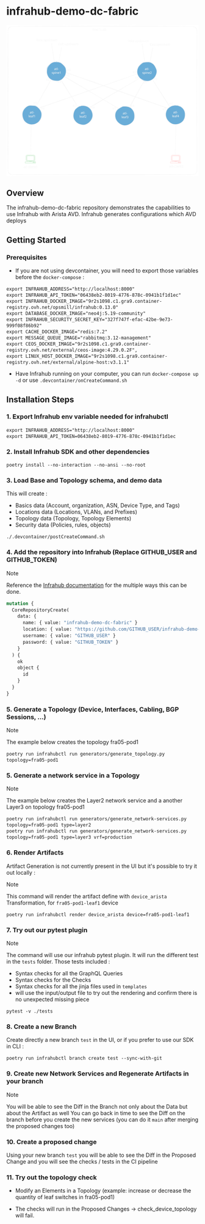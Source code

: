 # infrahub-demo-dc-fabric

![infrahub-demo-dc-fabric drawing](./infrahub-demo-dc-fabric.excalidraw.svg)

## Overview

The infrahub-demo-dc-fabric repository demonstrates the capabilities to use Infrahub with Arista AVD. Infrahub generates configurations which AVD deploys

## Getting Started

### Prerequisites

- If you are not using devcontainer, you will need to export those variables before the `docker-compose` :

```shell
export INFRAHUB_ADDRESS="http://localhost:8000"
export INFRAHUB_API_TOKEN="06438eb2-8019-4776-878c-0941b1f1d1ec"
export INFRAHUB_DOCKER_IMAGE="9r2s1098.c1.gra9.container-registry.ovh.net/opsmill/infrahub:0.13.0"
export DATABASE_DOCKER_IMAGE="neo4j:5.19-community"
export INFRAHUB_SECURITY_SECRET_KEY="327f747f-efac-42be-9e73-999f08f86b92"
export CACHE_DOCKER_IMAGE="redis:7.2"
export MESSAGE_QUEUE_IMAGE="rabbitmq:3.12-management"
export CEOS_DOCKER_IMAGE="9r2s1098.c1.gra9.container-registry.ovh.net/external/ceos-image:4.29.0.2F",
export LINUX_HOST_DOCKER_IMAGE="9r2s1098.c1.gra9.container-registry.ovh.net/external/alpine-host:v3.1.1"
```

- Have Infrahub running on your computer, you can run `docker-compose up -d` or use `.devcontainer/onCreateCommand.sh`

## Installation Steps

### 1. Export Infrahub env variable needed for infrahubctl

```shell
export INFRAHUB_ADDRESS="http://localhost:8000"
export INFRAHUB_API_TOKEN=06438eb2-8019-4776-878c-0941b1f1d1ec
```

### 2. Install Infrahub SDK and other dependencies

```shell
poetry install --no-interaction --no-ansi --no-root
```

### 3. Load Base and Topology schema, and demo data

This will create :

- Basics data (Account, organization, ASN, Device Type, and Tags)
- Locations data (Locations, VLANs, and Prefixes)
- Topology data (Topology, Topology Elements)
- Security data (Policies, rules, objects)

```shell
./.devcontainer/postCreateCommand.sh
```

### 4. Add the repository into Infrahub (Replace GITHUB_USER and GITHUB_TOKEN)

> [!NOTE]
> Reference the [Infrahub documentation](https://docs.infrahub.app/guides/repository) for the multiple ways this can be done.

```graphql
mutation {
  CoreRepositoryCreate(
    data: {
      name: { value: "infrahub-demo-dc-fabric" }
      location: { value: "https://github.com/GITHUB_USER/infrahub-demo-dc-fabric.git" }
      username: { value: "GITHUB_USER" }
      password: { value: "GITHUB_TOKEN" }
    }
  ) {
    ok
    object {
      id
    }
  }
}
```

### 5. Generate a Topology (Device, Interfaces, Cabling, BGP Sessions, ...)


> [!NOTE]
> The example below creates the topology fra05-pod1

```shell
poetry run infrahubctl run generators/generate_topology.py topology=fra05-pod1
```

### 5. Generate a network service in a Topology

> [!NOTE]
> The example below creates the Layer2 network service and a another Layer3 on topology fra05-pod1

```shell
poetry run infrahubctl run generators/generate_network-services.py topology=fra05-pod1 type=layer2
poetry run infrahubctl run generators/generate_network-services.py topology=fra05-pod1 type=layer3 vrf=production
```

### 6. Render Artifacts

Artifact Generation is not currently present in the UI but it's possible to try it out locally :

> [!NOTE]
> This command will render the artifact define with `device_arista` Transformation, for `fra05-pod1-leaf1` device

```shell
poetry run infrahubctl render device_arista device=fra05-pod1-leaf1
```

### 7. Try out our pytest plugin

> [!NOTE]
> The command will use our infrahub pytest plugin. It will run the different test in the `tests` folder. Those tests included :
>
> - Syntax checks for all the GraphQL Queries
> - Syntax checks for the Checks
> - Syntax checks for all the jinja files used in `templates`
> - will use the input/output file to try out the rendering and confirm there is no unexpected missing piece

```shell
pytest -v ./tests
```

### 8. Create a new Branch

Create directly a new branch `test` in the UI, or if you prefer to use our SDK in CLI :

```shell
poetry run infrahubctl branch create test --sync-with-git
```

### 9. Create new Network Services and Regenerate Artifacts in your branch

> [!NOTE]
> You will be able to see the Diff in the Branch not only about the Data but about the Artifact as well
> You can go back in time to see the Diff on the branch before you create the new services (you can do it `main` after merging the proposed changes too)

### 10. Create a proposed change

Using your new branch `test` you will be able to see the Diff in the Proposed Change and you will see the checks / tests in the CI pipeline

### 11. Try out  the topology check

- Modify an Elements in a Topology (example: increase or decrease the quantity of leaf switches in fra05-pod1)

- The checks will run in the Proposed Changes -> check_device_topology will fail.
